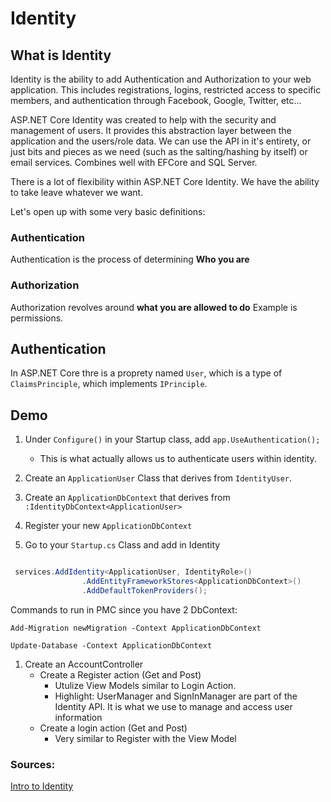 # Identity

## What is Identity
Identity is the ability to add Authentication and Authorization to your web application. This includes registrations, logins, restricted access to specific members, and authentication through Facebook, Google, Twitter, etc...


ASP.NET Core Identity was created to help with the security and management of users.
It provides this abstraction layer between the application and the users/role data. 
We can use the API in it's entirety, or just bits and pieces as we need (such as the salting/hashing by itself) or email services. 
Combines well with EFCore and SQL Server. 

There is a lot of flexibility within ASP.NET Core Identity. We have the ability to take leave whatever we want. 

Let's open up with some very basic definitions:

### Authentication

Authentication is the process of determining **Who you are**

### Authorization

Authorization revolves around **what you are allowed to do**
Example is permissions. 


## Authentication

In ASP.NET Core thre is a proprety named `User`, which is a type of  `ClaimsPrinciple`, which implements `IPrinciple`.


## Demo


1. Under `Configure()` in your Startup class, add `app.UseAuthentication();` 
     - This is what actually allows us to authenticate users within identity.

1. Create an `ApplicationUser` Class that derives from `IdentityUser`.

1. Create an `ApplicationDbContext` that derives from `:IdentityDbContext<ApplicationUser>`
1. Register your new `ApplicationDbContext`

1. Go to your `Startup.cs` Class and add in Identity

```csharp

 services.AddIdentity<ApplicationUser, IdentityRole>()
                .AddEntityFrameworkStores<ApplicationDbContext>()
                .AddDefaultTokenProviders();

```

Commands to run in PMC since you have 2 DbContext:

```
Add-Migration newMigration -Context ApplicationDbContext
```

```
Update-Database -Context ApplicationDbContext
```



1. Create an AccountController
    - Create a Register action (Get and Post)
      - Utulize View Models similar to Login Action.
      - Highlight: UserManager and SignInManager are part of the Identity API. It is what we use to
     manage and access user information
    - Create a login action (Get and Post)
      - Very similar to Register with the View Model


### Sources:
[Intro to Identity](https://docs.microsoft.com/en-us/aspnet/core/security/authentication/identity?view=aspnetcore-2.1&tabs=visual-studio%2Caspnetcore2x)



